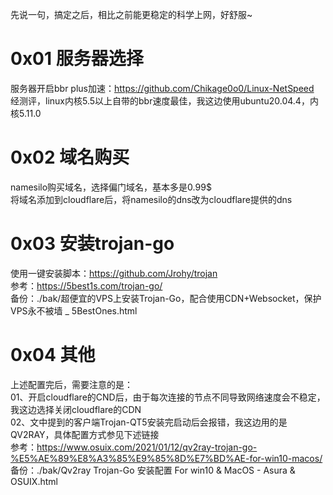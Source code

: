 先说一句，搞定之后，相比之前能更稳定的科学上网，好舒服~

# 0x01 服务器选择
服务器开启bbr plus加速：https://github.com/Chikage0o0/Linux-NetSpeed  
经测评，linux内核5.5以上自带的bbr速度最佳，我这边使用ubuntu20.04.4，内核5.11.0

# 0x02 域名购买
namesilo购买域名，选择偏门域名，基本多是0.99$  
将域名添加到cloudflare后，将namesilo的dns改为cloudflare提供的dns  

# 0x03 安装trojan-go
使用一键安装脚本：https://github.com/Jrohy/trojan  
参考：https://5best1s.com/trojan-go/  
备份：./bak/超便宜的VPS上安装Trojan-Go，配合使用CDN+Websocket，保护VPS永不被墙 _ 5BestOnes.html  

# 0x04 其他
上述配置完后，需要注意的是：  
01、开启cloudflare的CND后，由于每次连接的节点不同导致网络速度会不稳定，我这边选择关闭cloudflare的CDN  
02、文中提到的客户端Trojan-QT5安装完启动后会报错，我这边用的是QV2RAY，具体配置方式参见下述链接  
参考：https://www.osuix.com/2021/01/12/qv2ray-trojan-go-%E5%AE%89%E8%A3%85%E9%85%8D%E7%BD%AE-for-win10-macos/  
备份：./bak/Qv2ray Trojan-Go 安装配置 For win10 & MacOS - Asura & OSUIX.html  